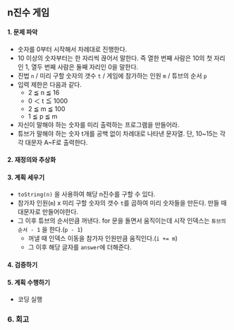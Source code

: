 ## n진수 게임
#### 1. 문제 파악
- 숫자를 0부터 시작해서 차례대로 진행한다.
- 10 이상의 숫자부터는 한 자리씩 끊어서 말한다. 즉 열한 번째 사람은 10의 첫 자리인 1, 열두 번째 사람은 둘째 자리인 0을 말한다.
- 진법 `n` / 미리 구할 숫자의 갯수 `t` / 게임에 참가하는 인원 `m` / 튜브의 순서 `p`
- 입력 제한은 다음과 같다.
  - 2 ≦ n ≦ 16 
  - 0 ＜ t ≦ 1000 
  - 2 ≦ m ≦ 100 
  - 1 ≦ p ≦ m
- 자신이 말해야 하는 숫자를 미리 출력하는 프로그램을 만들어라.
- 튜브가 말해야 하는 숫자 t개를 공백 없이 차례대로 나타낸 문자열. 단, 10~15는 각각 대문자 A~F로 출력한다.
#### 2. 재정의와 추상화
#### 3. 계획 세우기
- `toString(n)` 을 사용하여 해당 n진수를 구할 수 있다.
- 참가자 인원(`m`) x 미리 구할 숫자의 갯수 `t`를 곱하여 미리 숫자들을 만든다. 만들 때 대문자로 만들어야한다.
- 그 이후 튜브의 순서만큼 꺼낸다. for 문을 돌면서 움직이는데 시작 인덱스는 `튜브의 순서 - 1` 을 한다.(`p - 1`) 
  - 꺼낼 때 인덱스 이동을 참가자 인원만큼 움직인다.(`i += m`)
  - 그 이후 해당 글자를 `answer`에 더해준다.
#### 4. 검증하기
#### 5. 계획 수행하기
- 코딩 실행

### 6. 회고
